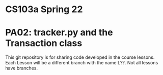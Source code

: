 # CS103a Spring 22

# PA02: tracker.py and the Transaction class

This git repository is for sharing code developed in the course lessons.
Each Lesson will be a different branch with the name L??.
Not all lessons have branches.





